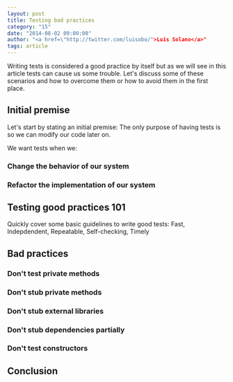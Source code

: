 ```yaml
---
layout: post
title: Testing bad practices
category: "15"
date: "2014-08-02 09:00:00"
author: "<a href=\"http://twitter.com/luisobo/">Luis Solano</a>"
tags: article
---
```


Writing tests is considered a good practice by itself but as we will see in this article tests can cause us some trouble. Let's discuss some of these scenarios and how to overcome them or how to avoid them in the first place.

## Initial premise

Let's start by stating an initial premise: The only purpose of having tests is so we can modify our code later on.

We want tests when we:

### Change the behavior of our system

### Refactor the implementation of our system

## Testing good practices 101

Quickly cover some basic guidelines to write good tests: Fast, Indepdendent, Repeatable, Self-checking, Timely

## Bad practices

### Don't test private methods

### Don't stub private methods

### Don't stub external libraries

### Don't stub dependencies partially

### Don't test constructors

## Conclusion
